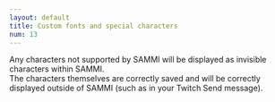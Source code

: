 ```yaml
---
layout: default
title: Custom fonts and special characters
num: 13
---
```


Any characters not supported by SAMMI will be displayed as invisible characters within SAMMI.\
The characters themselves are correctly saved and will be correctly displayed outside of SAMMI (such as in your Twitch Send message).